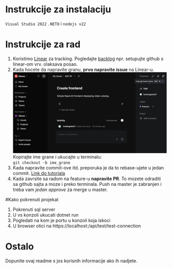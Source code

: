 # Instrukcije za instalaciju

`Visual Studio 2022`
`.NET8` i `nodejs v22`

# Instrukcije za rad

1. Koristimo [Linear](https://linear.app/glense/team/GLE/active) za tracking. Pogledajte [backlog](https://linear.app/glense/team/GLE/backlog) npr. setupujte github s linear-om vrv. olaksava posao.
2. Kada hocete da napravite granu, <b> prvo napravite issue </b> na Linear-u. 
![alt text](image.png)
Kopirajte ime grane i ukucajte u terminalu: <br>
`git checkout -b ime_grane`
3. Kada napravite commit-ove itd. preporuka je da to rebase-ujete u jedan commit. [Link do tutoriala](https://stackoverflow.com/questions/5189560/how-do-i-squash-my-last-n-commits-together)
4. Kada zavrsite sa radom na feature-u <b>napravite PR</b>. To mozete odraditi sa github sajta a moze i preko terminala. Push na master je zabranjen i treba vam _jedan approve_ za merge u master.

#Kako pokrenuti projekat

1. Pokrenuti sql server
2. U vs konzoli ukucati dotnet run
3. Pogledati na kom je portu u konzoli koja iskoci
4. U browser otici na https://localhost:<port>/api/test/test-connection

# Ostalo
Dopunite ovaj readme s jos korisnih informacije ako ih nadjete.